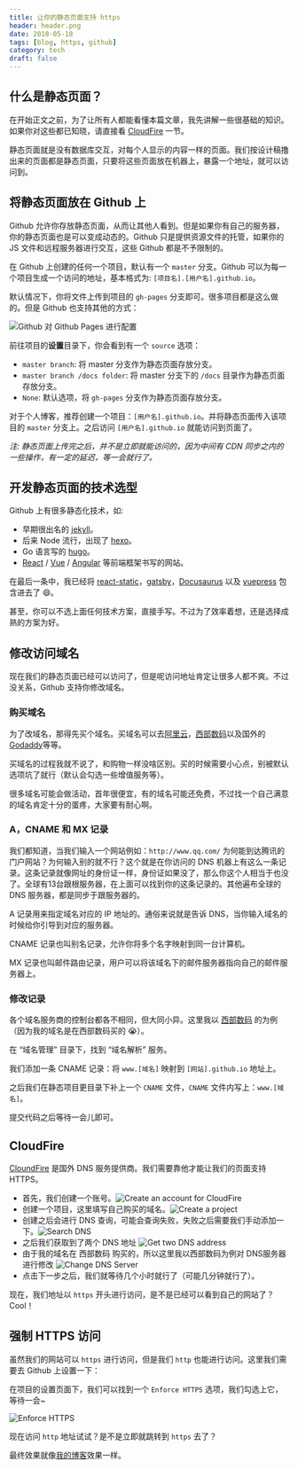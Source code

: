 ```yaml
---
title: 让你的静态页面支持 https
header: header.png
date: 2018-05-18
tags: [blog, https, github]
category: tech
draft: false
---
```


## 什么是静态页面？

在开始正文之前，为了让所有人都能看懂本篇文章，我先讲解一些很基础的知识。如果你对这些都已知晓，请直接看 [CloudFire](#cloudfire) 一节。

静态页面就是没有数据库交互，对每个人显示的内容一样的页面。我们按设计稿撸出来的页面都是静态页面，只要将这些页面放在机器上，暴露一个地址，就可以访问到。


## 将静态页面放在 Github 上

Github 允许你存放静态页面，从而让其他人看到。但是如果你有自己的服务器，你的静态页面也是可以变成动态的。Github 只是提供资源文件的托管，如果你的 JS 文件和远程服务器进行交互，这些 Github 都是不予限制的。

在 Github 上创建的任何一个项目，默认有一个 `master` 分支。Github 可以为每一个项目生成一个访问的地址，基本格式为: `[项目名].[用户名].github.io`。

默认情况下，你将文件上传到项目的 `gh-pages` 分支即可。很多项目都是这么做的。但是 Github 也支持其他的方式：

![Github 对 Github Pages 进行配置](img/1.png)

前往项目的**设置**目录下，你会看到有一个 `source` 选项：

- `master branch`: 将 master 分支作为静态页面存放分支。
- `master branch /docs folder`: 将 master 分支下的 `/docs` 目录作为静态页面存放分支。
- `None`: 默认选项，将 `gh-pages` 分支作为静态页面存放分支。

对于个人博客，推荐创建一个项目：`[用户名].github.io`。并将静态页面传入该项目的 `master` 分支上。之后访问 `[用户名].github.io` 就能访问到页面了。

*注: 静态页面上传完之后，并不是立即就能访问的，因为中间有 CDN 同步之内的一些操作，有一定的延迟，等一会就行了。*


## 开发静态页面的技术选型

Github 上有很多静态化技术，如:

- 早期很出名的 [jekyll](https://github.com/jekyll/jekyll)。
- 后来 Node 流行，出现了 [hexo](https://github.com/hexojs/hexo)。
- Go 语言写的 [hugo](https://github.com/gohugoio/hugo)。
- [React](https://github.com/facebook/react) / [Vue](https://github.com/vuejs/vue) / [Angular](https://github.com/angular/angular) 等前端框架书写的网站。

在最后一条中，我已经将 [react-static](https://github.com/nozzle/react-static)，[gatsby](https://github.com/gatsbyjs/gatsby)，[Docusaurus](https://github.com/facebook/Docusaurus) 以及 [vuepress](https://github.com/vuejs/vuepress) 包含进去了 😄。

甚至，你可以不选上面任何技术方案，直接手写。不过为了效率着想，还是选择成熟的方案为好。


## 修改访问域名

现在我们的静态页面已经可以访问了，但是呢访问地址肯定让很多人都不爽。不过没关系，Github 支持你修改域名。

### 购买域名

为了改域名，那得先买个域名。买域名可以去[阿里云](https://cn.aliyun.com/)，[西部数码](https://www.west.cn/)以及国外的[Godaddy](https://sg.godaddy.com/zh/)等等。

买域名的过程我就不说了，和购物一样没啥区别。买的时候需要小心点，别被默认选项坑了就行（默认会勾选一些增值服务等）。

很多域名可能会做活动，首年很便宜，有的域名可能还免费，不过找一个自己满意的域名肯定十分的蛋疼，大家要有耐心啊。

### A，CNAME 和 MX 记录

我们都知道，当我们输入一个网站例如：`http://www.qq.com/` 为何能到达腾讯的门户网站？为何输入别的就不行？这个就是在你访问的 DNS 机器上有这么一条记录。这条记录就像网址的身份证一样，身份证如果没了，那么你这个人相当于也没了。全球有13台跟根服务器，在上面可以找到你的这条记录的。其他遍布全球的 DNS 服务器，都是同步于跟服务器的。

A 记录用来指定域名对应的 IP 地址的。通俗来说就是告诉 DNS，当你输入域名的时候给你引导到对应的服务器。

CNAME 记录也叫别名记录，允许你将多个名字映射到同一台计算机。

MX 记录也叫邮件路由记录，用户可以将该域名下的邮件服务器指向自己的邮件服务器上。

### 修改记录

各个域名服务商的控制台都各不相同，但大同小异。这里我以 [西部数码](https://www.west.cn/) 的为例（因为我的域名是在西部数码买的 😭）。

在 “域名管理” 目录下，找到 “域名解析” 服务。

我们添加一条 CNAME 记录：将 `www.[域名]` 映射到 `[网站].github.io` 地址上。

之后我们在静态项目更目录下补上一个 `CNAME` 文件，`CNAME` 文件内写上：`www.[域名]`。

提交代码之后等待一会儿即可。


## CloudFire

[CloundFire](https://www.cloudflare.com/) 是国外 DNS 服务提供商。我们需要靠他才能让我们的页面支持 HTTPS。

- 首先，我们创建一个账号。![Create an account for CloudFire](img/2.png)
- 创建一个项目，这里填写自己购买的域名。![Create a project](img/3.png)
- 创建之后会进行 DNS 查询，可能会查询失败，失败之后需要我们手动添加一下。![Search DNS](img/4.png)
- 之后我们获取到了两个 DNS 地址 ![Get two DNS address](img/5.png)
- 由于我的域名在 西部数码 购买的，所以这里我以西部数码为例对 DNS服务器进行修改 ![Change DNS Server](img/6.png)
- 点击下一步之后，我们就等待几个小时就行了（可能几分钟就行了）。

现在，我们地址以 `https` 开头进行访问，是不是已经可以看到自己的网站了？Cool！


## 强制 HTTPS 访问

虽然我们的网站可以 `https` 进行访问，但是我们 `http` 也能进行访问。这里我们需要去 Github 上设置一下：

在项目的设置页面下，我们可以找到一个 `Enforce HTTPS` 选项，我们勾选上它，等待一会~

![Enforce HTTPS](img/7.png)

现在访问 `http` 地址试试？是不是立即就跳转到 `https` 去了？

最终效果就像[我的博客](https://www.blackcater.win)效果一样。
